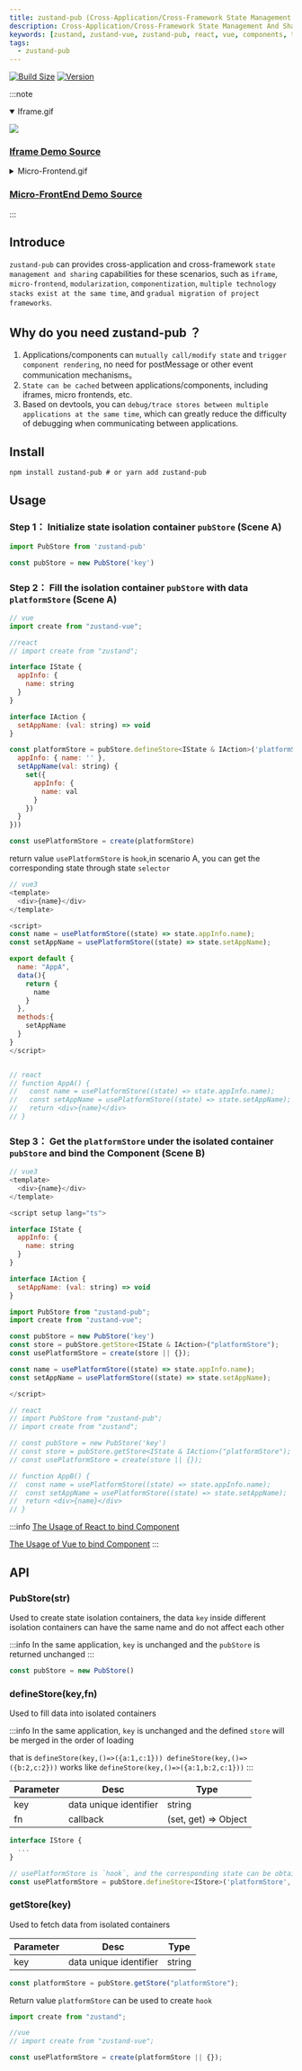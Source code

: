 ```yaml
---
title: zustand-pub (Cross-Application/Cross-Framework State Management And Sharing)
description: Cross-Application/Cross-Framework State Management And Sharing（zustand-pub）
keywords: [zustand, zustand-vue, zustand-pub, react, vue, components, ts, typescript, Cross-Application, module federation, mf, Cross-Framework, share state, share data, js, javascript]
tags:
  - zustand-pub
---
```


[![Build Size](https://img.shields.io/bundlephobia/minzip/zustand-pub?label=bundle%20size)](https://bundlephobia.com/result?p=zustand-pub)
[![Version](https://img.shields.io/npm/v/zustand-pub?style=flat)](https://www.npmjs.com/package/zustand-pub)

:::note
<details open>
<summary>Iframe.gif</summary>

![](https://raw.githubusercontent.com/AwesomeDevin/zustand-pub/main/public/zustand-pub-iframe.gif)
</details>

### [Iframe Demo Source](https://github.com/AwesomeDevin/zustand-pub/tree/main/demo/iframe)

<details>
<summary>Micro-Frontend.gif</summary>

![](https://raw.githubusercontent.com/AwesomeDevin/zustand-pub/main/public/zustand-pub-micro-app.gif)
</details>

### [Micro-FrontEnd Demo Source](https://github.com/AwesomeDevin/zustand-pub/tree/main/demo/micro-frontend)

:::

## Introduce

`zustand-pub` can provides cross-application and cross-framework `state management and sharing` capabilities for these scenarios, such as `iframe`, `micro-frontend`, `modularization`, `componentization`, `multiple technology stacks exist at the same time`, and `gradual migration of project frameworks`.

## Why do you need zustand-pub ？
1. Applications/components can `mutually call/modify state` and `trigger component rendering`, no need for postMessage or other event communication mechanisms。
2. `State can be cached` between applications/components, including iframes, micro frontends, etc.
3. Based on devtools, you can `debug/trace stores between multiple applications at the same time`, which can greatly reduce the difficulty of debugging when communicating between applications.

## Install
```shell
npm install zustand-pub # or yarn add zustand-pub
```


## Usage

### Step 1： Initialize state isolation container `pubStore` (Scene A)
```js
import PubStore from 'zustand-pub'

const pubStore = new PubStore('key')
```

### Step 2： Fill the isolation container `pubStore` with data `platformStore` (Scene A)
```js
// vue
import create from "zustand-vue";

//react
// import create from "zustand";

interface IState {
  appInfo: {
    name: string
  }
}

interface IAction {
  setAppName: (val: string) => void
}

const platformStore = pubStore.defineStore<IState & IAction>('platformStore', (set) => ({
  appInfo: { name: '' },
  setAppName(val: string) {
    set({
      appInfo: {
        name: val
      }
    })
  }
}))

const usePlatformStore = create(platformStore)
```
return value `usePlatformStore` is `hook`,in scenario A, you can get the corresponding state through state `selector`
```js
// vue3
<template>
  <div>{name}</div>
</template>

<script>
const name = usePlatformStore((state) => state.appInfo.name);
const setAppName = usePlatformStore((state) => state.setAppName);

export default {
  name: "AppA",
  data(){
    return {
      name
    }
  },
  methods:{
    setAppName
  }
}
</script>


// react
// function AppA() {
//   const name = usePlatformStore((state) => state.appInfo.name);
//   const setAppName = usePlatformStore((state) => state.setAppName);
//   return <div>{name}</div>
// }
``` 

### Step 3： Get the `platformStore` under the isolated container `pubStore` and bind the Component (Scene B)
```js
// vue3
<template>
  <div>{name}</div>
</template>

<script setup lang="ts">

interface IState {
  appInfo: {
    name: string
  }
}

interface IAction {
  setAppName: (val: string) => void
}

import PubStore from "zustand-pub";
import create from "zustand-vue";

const pubStore = new PubStore('key')
const store = pubStore.getStore<IState & IAction>("platformStore");
const usePlatformStore = create(store || {});

const name = usePlatformStore((state) => state.appInfo.name);
const setAppName = usePlatformStore((state) => state.setAppName);

</script>

// react
// import PubStore from "zustand-pub";
// import create from "zustand";

// const pubStore = new PubStore('key')
// const store = pubStore.getStore<IState & IAction>("platformStore");
// const usePlatformStore = create(store || {});

// function AppB() {
//  const name = usePlatformStore((state) => state.appInfo.name);
//  const setAppName = usePlatformStore((state) => state.setAppName);
//  return <div>{name}</div>
// }
```
:::info
 [The Usage of React to bind Component](/docs/introduce/start/zustand#step-3-store-binds-the-component-and-its-done) 
    
 [The Usage of Vue to bind Component](/docs/introduce/start/zustand-vue#step-3-store-binds-the-component-and-its-done)
:::

## API

### PubStore(str) 
Used to create state isolation containers, the data `key` inside different isolation containers can have the same name and do not affect each other

:::info
 In the same application, `key` is unchanged and the `pubStore` is returned unchanged
:::

```js
const pubStore = new PubStore() 
```

### defineStore(key,fn)
Used to fill data into isolated containers

:::info
 In the same application, `key` is unchanged and the defined `store` will be merged in the order of loading

 that is `defineStore(key,()=>({a:1,c:1})) defineStore(key,()=>({b:2,c:2}))` works like `defineStore(key,()=>({a:1,b:2,c:1}))`
:::

Parameter | Desc | Type 
--- | --- | --- 
key | data unique identifier | string
fn | callback | (set, get) => Object


```js
interface IStore {
  ...
}

// usePlatformStore is `hook`, and the corresponding state can be obtained through state `selector`
const usePlatformStore = pubStore.defineStore<IStore>('platformStore', (set, get) => ({}))
```


### getStore(key)

Used to fetch data from isolated containers

Parameter | Desc | Type 
--- | --- | --- 
key | data unique identifier | string

```js
const platformStore = pubStore.getStore("platformStore");
```
Return value `platformStore` can be used to create `hook`
```js
import create from "zustand";

//vue
// import create from "zustand-vue";

const usePlatformStore = create(platformStore || {});
```



